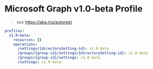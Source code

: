 # Microsoft Graph v1.0-beta Profile

> see https://aka.ms/autorest

``` yaml
profiles:
  v1.0-beta:
    resources: {}
    operations:
      /settings/{directorySetting-id}: v1.0-beta
      /groups/{group-id}/settings/{directorySetting-id}: v1.0-beta
      /groups/{group-id}/settings: v1.0-beta
      /settings: v1.0-beta

```
